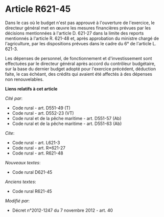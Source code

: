 # Article R621-45

Dans le cas où le budget  n'est pas approuvé à l'ouverture de l'exercice, le directeur général met en œuvre les mesures
financières prévues par les décisions mentionnées à l'article    D. 621-27 dans la limite des reports mentionnés à l'article
R. 621-48 et, après approbation du ministre chargé de l'agriculture, par les dispositions prévues dans le cadre du 6° de
l'article L. 621-3. 

Les dépenses de personnel, de fonctionnement et d'investissement sont effectuées par le directeur général après accord du
contrôleur budgétaire, sur la base du dernier budget adopté pour l'exercice précédent, déduction faite, le cas échéant, des
crédits qui avaient été affectés à des dépenses non renouvelables.

**Liens relatifs à cet article**

_Cité par_:

  - Code rural - art. D551-49 (T)
  - Code rural - art. D552-23 (VT)
  - Code rural et de la pêche maritime - art. D551-57 (Ab)
  - Code rural et de la pêche maritime - art. D551-63 (Ab)

_Cite_:

  - Code rural - art. L621-3
  - Code rural - art. R*621-27
  - Code rural - art. R621-48

_Nouveaux textes_:

  - Code rural D621-45

_Anciens textes_:

  - Code rural R621-45

_Modifié par_:

  - Décret n°2012-1247 du 7 novembre 2012 - art. 40
